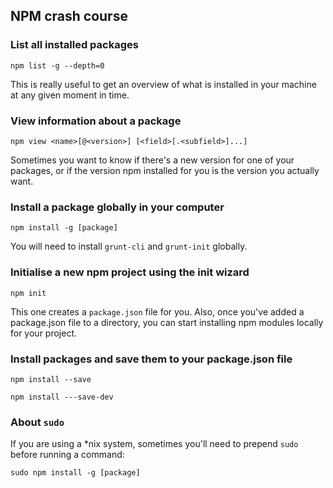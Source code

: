 ## NPM crash course


### List all installed packages

    npm list -g --depth=0

This is really useful to get an overview of what is installed in your machine at
any given moment in time.


### View information about a package

    npm view <name>[@<version>] [<field>[.<subfield>]...]

Sometimes you want to know if there's a new version for one of your packages, or
if the version npm installed for you is the version you actually want.


### Install a package globally in your computer

    npm install -g [package]

You will need to install `grunt-cli` and `grunt-init` globally.


### Initialise a new npm project using the init wizard

    npm init

This one creates a `package.json` file for you. Also, once you've added a
package.json file to a directory, you can start installing npm modules locally
for your project.


### Install packages and save them to your package.json file

    npm install --save

    npm install ---save-dev


### About `sudo`

If you are using a *nix system, sometimes you'll need to prepend `sudo` before
running a command:

    sudo npm install -g [package]
